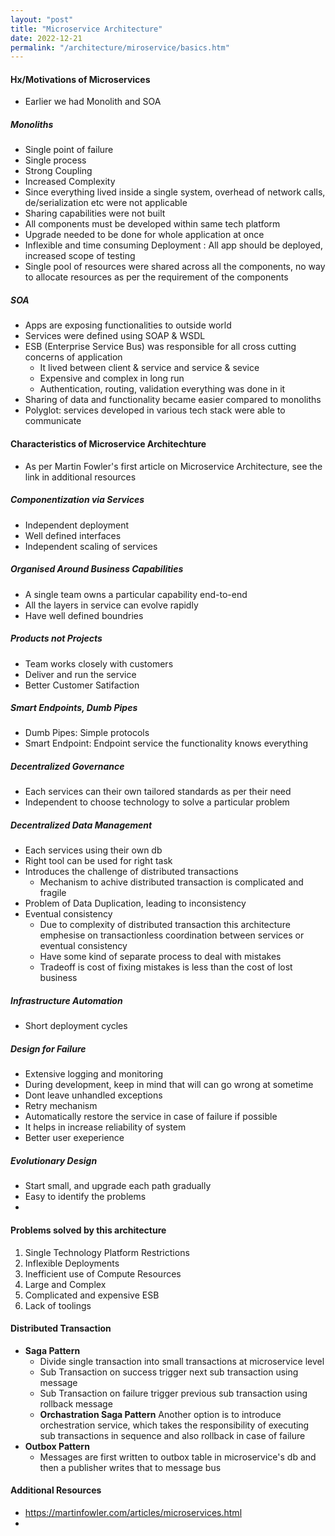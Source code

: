 ```yaml
---
layout: "post"  
title: "Microservice Architecture"  
date: 2022-12-21  
permalink: "/architecture/miroservice/basics.htm"
---
```


####  Hx/Motivations of Microservices  
- Earlier we had Monolith and SOA  

#####  Monoliths  
- Single point of failure  
- Single process  
- Strong Coupling  
- Increased Complexity  
- Since everything lived inside a single system, overhead of network calls, de/serialization etc were not applicable  
- Sharing capabilities were not built  
- All components must be developed within same tech platform  
- Upgrade needed to be done for whole application at once  
- Inflexible and time consuming Deployment : All app should be deployed, increased scope of testing  
- Single pool of resources were shared across all the components, no way to allocate resources as per the requirement of the components  

##### SOA  
- Apps are exposing functionalities to outside world  
- Services were defined using SOAP & WSDL  
- ESB (Enterprise Service Bus) was responsible for all cross cutting concerns of application  
  - It lived between client & service and service & sevice  
  - Expensive and complex in long run  
  - Authentication, routing, validation everything was done in it  
- Sharing of data and functionality became easier compared to monoliths  
- Polyglot: services developed in various tech stack were able to communicate  

#### Characteristics of Microservice Architechture  
- As per Martin Fowler's first article on Microservice Architecture, see the link in additional resources  

##### Componentization via Services  
- Independent deployment  
- Well defined interfaces  
- Independent scaling of services  

##### Organised Around Business Capabilities  
- A single team owns a particular capability end-to-end  
- All the layers in service can evolve rapidly  
- Have well defined boundries  

##### Products not Projects  
- Team works closely with customers  
- Deliver and run the service  
- Better Customer Satifaction  

##### Smart Endpoints, Dumb Pipes  
- Dumb Pipes: Simple protocols  
- Smart Endpoint: Endpoint service the functionality knows everything  

##### Decentralized Governance  
- Each services can their own tailored standards as per their need  
- Independent to choose technology to solve a particular problem  

##### Decentralized Data Management  
- Each services using their own db  
- Right tool can be used for right task  
- Introduces the challenge of distributed transactions  
  - Mechanism to achive distributed transaction is complicated and fragile  
- Problem of Data Duplication, leading to inconsistency  
- Eventual consistency  
  - Due to complexity of distributed transaction this architecture emphesise on transactionless coordination between services or eventual consistency  
  - Have some kind of separate process to deal with mistakes  
  - Tradeoff is cost of fixing mistakes is less than the cost of lost business  

##### Infrastructure Automation  
- Short deployment cycles  

##### Design for Failure  
- Extensive logging and monitoring  
- During development, keep in mind that will can go wrong at sometime  
- Dont leave unhandled exceptions  
- Retry mechanism  
- Automatically restore the service in case of failure if possible  
- It helps in increase reliability of system  
- Better user exeperience  

##### Evolutionary Design  
- Start small, and upgrade each path gradually  
- Easy to identify the problems  
- 
#### Problems solved by this architecture  
1. Single Technology Platform Restrictions  
2. Inflexible Deployments  
3. Inefficient use of Compute Resources  
4. Large and Complex  
5. Complicated and expensive ESB  
6. Lack of toolings  


#### Distributed Transaction  
- **Saga Pattern**  
  - Divide single transaction into small transactions at microservice level  
  - Sub Transaction on success trigger next sub transaction using message  
  - Sub Transaction on failure trigger previous sub transaction using rollback message  
  - **Orchastration Saga Pattern** Another option is to introduce orchestration service, which takes the responsibility of executing sub transactions in sequence and also rollback in case of failure  
- **Outbox Pattern**  
  - Messages are first written to outbox table in microservice's db and then a publisher writes that to message bus  

#### Additional Resources  
- https://martinfowler.com/articles/microservices.html  
- 